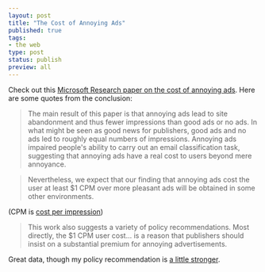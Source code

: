 ```yaml
--- 
layout: post
title: "The Cost of Annoying Ads"
published: true
tags: 
- the web
type: post
status: publish
preview: all
---
```


Check out this [Microsoft Research paper on the cost of annoying ads](http://www.dangoldstein.com/papers/goldstein_mcafee_suri_annoying_ads.pdf). Here are some quotes from the conclusion:

> The main result of this paper is that annoying ads lead to site abandonment and thus fewer impressions than good ads or no ads. In what might be seen as good news for publishers, good ads and no ads led to roughly equal numbers of impressions. Annoying ads impaired people's ability to carry out an email classification task, suggesting that annoying ads have a real cost to users beyond mere annoyance.

> Nevertheless, we expect that our finding that annoying ads cost the user at
least $1 CPM over more pleasant ads will be obtained in some other environments.

(CPM is [cost per impression](http://en.wikipedia.org/wiki/Cost_per_impression))

> This work also suggests a variety of policy recommendations. Most directly, the $1 CPM user cost... is a reason that publishers should insist on a substantial premium for annoying advertisements.

Great data, though my policy recommendation is [a little stronger](http://webadvertisingisbroken.com/).